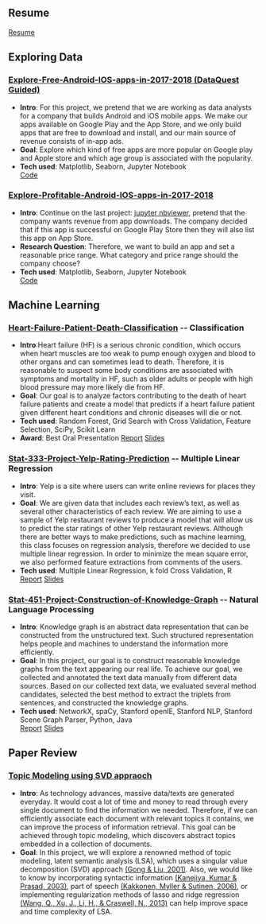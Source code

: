 ## Resume
[Resume](https://github.com/JasmineWang553/Ching-Wen-Jasmine-s-Portfolio/blob/main/Resume%20Ching-Wen%20Wang%202021.pdf)

## Exploring Data

### [Explore-Free-Android-IOS-apps-in-2017-2018 (DataQuest Guided)](https://nbviewer.jupyter.org/github/JasmineWang553/DQ_Explore-Android-IOS-apps-in-2017-2018/blob/main/DQ%20guided_What%20type%20of%20Free%20App%20attract%20users.ipynb)
- **Intro**: For this project, we pretend that we are working as data analysts for a company that builds Android and iOS mobile apps. We make our apps available on Google Play and the App Store, and we only build apps that are free to download and install, and our main source of revenue consists of in-app ads.
- **Goal**: Explore which kind of free apps are more popular on Google play and Apple store and which age group is associated with the popularity.
- **Tech used**: Matplotlib, Seaborn, Jupyter Notebook<br>
[Code](https://github.com/JasmineWang553/DQ_Explore-Android-IOS-apps-in-2017-2018/blob/main/DQ%20guided_What%20type%20of%20Free%20App%20attract%20users.ipynb)

### [Explore-Profitable-Android-IOS-apps-in-2017-2018](https://nbviewer.jupyter.org/github/JasmineWang553/Profitable-IOS-android-app-analysis/blob/master/Explore%20profitable%20IOS%20%26%20Android%20App%20Analysis.ipynb)
- **Intro**: Continue on the last project: [jupyter nbviewer](https://nbviewer.jupyter.org/github/JasmineWang553/DQ_Explore-Android-IOS-apps-in-2017-2018/blob/main/DQ%20guided_What%20type%20of%20Free%20App%20attract%20users.ipynb), pretend that the company wants revenue from app downloads. The company decided that if this app is successful on Google Play Store then they will also list this app on App Store.
- **Research Question**: Therefore, we want to build an app and set a reasonable price range. What category and price range should the company choose? 
- **Tech used**: Matplotlib, Seaborn, Jupyter Notebook<br>
[Code](https://github.com/JasmineWang553/Profitable-IOS-android-app-analysis/blob/master/Explore%20profitable%20IOS%20%26%20Android%20App%20Analysis.ipynb)


## Machine Learning

### [Heart-Failure-Patient-Death-Classification](https://nbviewer.jupyter.org/github/JasmineWang553/Heart-Failure-Patient-Death-Classification/blob/main/Heart%20Failure%20Patient%20Death%20Classification.ipynb) -- Classification
- **Intro**:Heart failure (HF) is a serious chronic condition, which occurs when heart muscles are too weak to pump enough oxygen and blood to other organs and can sometimes lead to death. Therefore, it is reasonable to suspect some body conditions are associated with symptoms and mortality in HF, such as older adults or people with high blood pressure may more likely die from HF. 
- **Goal**: Our goal is to analyze factors contributing to the death of heart failure patients and create a model that predicts if a heart failure patient given different heart conditions and chronic diseases will die or not.
- **Tech used**: Random Forest, Grid Search with Cross Validation, Feature Selection, SciPy, Scikit Learn<br>
- **Award**: Best Oral Presentation
[Report](https://github.com/JasmineWang553/Heart-Failure-Patient-Death-Classification/blob/main/Data%20Challenge%20executive%20report.pdf)    [Slides](https://github.com/JasmineWang553/Heart-Failure-Patient-Death-Classification/blob/main/Data%20Challenge.pptx)

### [Stat-333-Project-Yelp-Rating-Prediction](https://github.com/JasmineWang553/Stat-333-Project-Yelp-Rating-Prediction) -- Multiple Linear Regression
- **Intro**: Yelp is a site where users can write online reviews for places they visit. 
- **Goal**: We are given data that includes each review’s text, as well as several other characteristics of each review. We are aiming to use a sample of Yelp restaurant reviews to produce a model that will allow us to predict the star ratings of other Yelp restaurant reviews. Although there are better ways to make predictions, such as machine learning, this class focuses on regression analysis, therefore we decided to use multiple linear regression. In order to minimize the mean square error, we also performed feature extractions from comments of the users. 
- **Tech used**: Multiple Linear Regression, k fold Cross Validation, R<br>
[Report](https://github.com/JasmineWang553/Stat-333-Project-Yelp-Rating-Prediction/blob/main/Team%206%20Summary%20Report.pdf)
[Slides](https://github.com/JasmineWang553/Stat-333-Project-Yelp-Rating-Prediction/blob/main/Team%206%20presentation%20slides%20.pptx)



### [Stat-451-Project-Construction-of-Knowledge-Graph](https://github.com/JasmineWang553/Stat-451-Project-Construction-of-Knowledge-Graph) -- Natural Language Processing
- **Intro**: Knowledge graph is an abstract data representation that can be constructed from the unstructured text. Such structured representation helps people and machines to understand the information more efficiently. 
- **Goal**: In this project, our goal is to construct reasonable knowledge graphs from the text appearing our real life. To achieve our goal, we collected and annotated the text data manually from different data sources. Based on our collected text data, we evaluated several method candidates, selected the best method to extract the triplets from sentences, and constructed the knowledge graphs. 
- **Tech used**: NetworkX, spaCy, Stanford openIE, Stanford NLP, Stanford Scene Graph Parser, Python, Java<br>
[Report](https://github.com/JasmineWang553/Stat-451-Project-Construction-of-Knowledge-Graph/blob/master/slides%20and%20reports/STAT451.pdf)     [Slides](https://github.com/JasmineWang553/Stat-451-Project-Construction-of-Knowledge-Graph/blob/master/slides%20and%20reports/Stat%20451%20Project%20Slide.pptx)

## Paper Review

### [Topic Modeling using SVD appraoch](https://github.com/JasmineWang553/CS-532-Project-Topic-modeling-LSA-paper-review/blob/main/CS-532-final-project-Chingwen-Wang-Mo-Xiao.pdf)
- **Intro**: As technology advances, massive data/texts are generated everyday. It would cost a lot of time and money to read through every single document to find the information we needed. Therefore, if we can efficiently associate each document with relevant topics it contains, we can improve the process of information retrieval. This goal can be achieved through topic modeling, which discovers abstract topics embedded in a collection of documents. 
- **Goal**: In this project, we will explore a renowned method of topic modeling, latent semantic analysis (LSA), which uses a singular value decomposition (SVD) approach [(Gong & Liu, 2001)](https://www.cs.bham.ac.uk/~pxt/IDA/text_summary.pdf). Also, we would like to know by incorporating syntactic information [(Kanejiya, Kumar & Prasad, 2003)](https://doi.org/10.3115/1118894.1118902), part of speech [(Kakkonen, Myller & Sutinen, 2006)](https://arxiv.org/abs/cs/0610118), or implementing regularization methods of lasso and ridge regression [(Wang, Q., Xu, J., Li, H., & Craswell, N., 2013)](http://www.hangli-hl.com/uploads/3/1/6/8/3168008/rlsi-tois-revision.pdf) can help improve space and time complexity of LSA.



